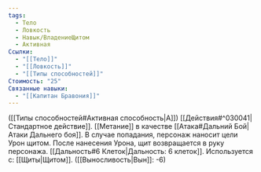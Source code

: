 ```yaml
---
tags:
  - Тело
  - Ловкость
  - Навык/ВладениеЩитом
  - Активная
Ссылки:
  - "[[Тело]]"
  - "[[Ловкость]]"
  - "[[Типы способностей]]"
Стоимость: "25"
Связанные навыки:
  - "[[Капитан Бравония]]"
---
```

([[Типы способностей#Активная способность|А]]) [[Действия#^030041|Стандартное действие]]. [[Метание]] в качестве [[Атака#Дальний Бой|Атаки Дальнего боя]]. В случае попадания, персонаж наносит цели Урон щитом. После нанесения Урона, щит возвращается в руку персонажа. 
[[Дальность#6 Клеток|Дальность: 6 клеток]].
Используется с: [[Щиты|Щитом]]. ([[Выносливость|Вын]]: -6)